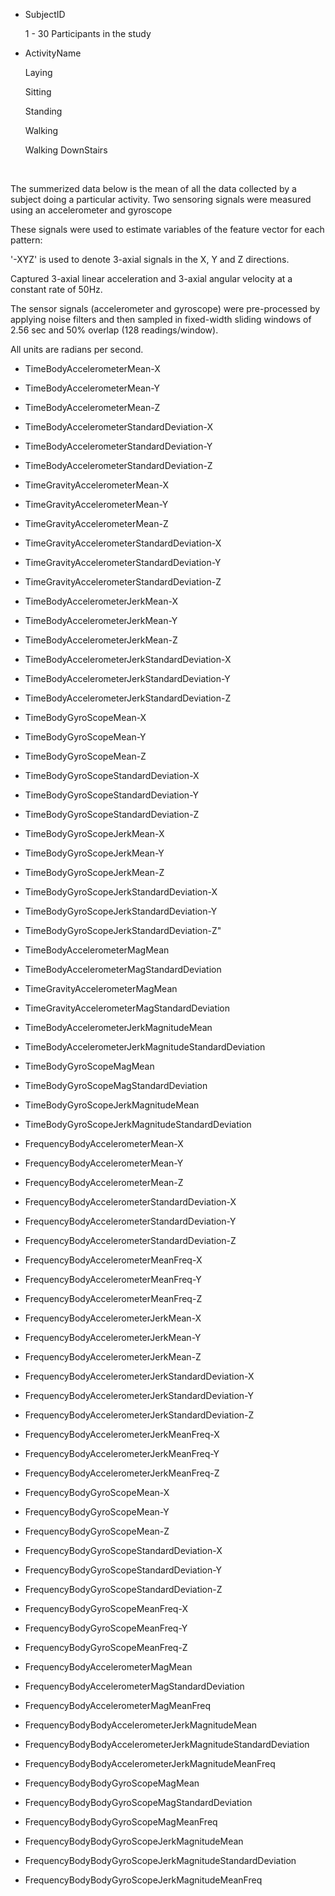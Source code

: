 - SubjectID

    1 - 30  Participants in the study

    

- ActivityName

    Laying

    Sitting

    Standing

    Walking

    Walking DownStairs

     

The summerized data below is the mean of all the data collected by a subject
doing a particular activity.  Two sensoring signals were measured using an
accelerometer and gyroscope

These signals were used to estimate variables of the feature vector for each
pattern:

'-XYZ' is used to denote 3-axial signals in the X, Y and Z directions.

Captured 3-axial linear acceleration and 3-axial angular velocity at a constant
rate of 50Hz.

The sensor signals (accelerometer and gyroscope) were pre-processed by applying
noise filters and then sampled in fixed-width sliding windows of 2.56 sec and
50% overlap (128 readings/window).

All units are radians per second.



- TimeBodyAccelerometerMean-X

- TimeBodyAccelerometerMean-Y

- TimeBodyAccelerometerMean-Z

- TimeBodyAccelerometerStandardDeviation-X

- TimeBodyAccelerometerStandardDeviation-Y

- TimeBodyAccelerometerStandardDeviation-Z

- TimeGravityAccelerometerMean-X

- TimeGravityAccelerometerMean-Y

- TimeGravityAccelerometerMean-Z

- TimeGravityAccelerometerStandardDeviation-X

- TimeGravityAccelerometerStandardDeviation-Y

- TimeGravityAccelerometerStandardDeviation-Z

- TimeBodyAccelerometerJerkMean-X

- TimeBodyAccelerometerJerkMean-Y

- TimeBodyAccelerometerJerkMean-Z

- TimeBodyAccelerometerJerkStandardDeviation-X

- TimeBodyAccelerometerJerkStandardDeviation-Y

- TimeBodyAccelerometerJerkStandardDeviation-Z

- TimeBodyGyroScopeMean-X

- TimeBodyGyroScopeMean-Y

- TimeBodyGyroScopeMean-Z

- TimeBodyGyroScopeStandardDeviation-X

- TimeBodyGyroScopeStandardDeviation-Y

- TimeBodyGyroScopeStandardDeviation-Z

- TimeBodyGyroScopeJerkMean-X

- TimeBodyGyroScopeJerkMean-Y

- TimeBodyGyroScopeJerkMean-Z

- TimeBodyGyroScopeJerkStandardDeviation-X

- TimeBodyGyroScopeJerkStandardDeviation-Y

- TimeBodyGyroScopeJerkStandardDeviation-Z"

- TimeBodyAccelerometerMagMean

- TimeBodyAccelerometerMagStandardDeviation

- TimeGravityAccelerometerMagMean

- TimeGravityAccelerometerMagStandardDeviation

- TimeBodyAccelerometerJerkMagnitudeMean

- TimeBodyAccelerometerJerkMagnitudeStandardDeviation

- TimeBodyGyroScopeMagMean

- TimeBodyGyroScopeMagStandardDeviation

- TimeBodyGyroScopeJerkMagnitudeMean

- TimeBodyGyroScopeJerkMagnitudeStandardDeviation

- FrequencyBodyAccelerometerMean-X

- FrequencyBodyAccelerometerMean-Y

- FrequencyBodyAccelerometerMean-Z

- FrequencyBodyAccelerometerStandardDeviation-X

- FrequencyBodyAccelerometerStandardDeviation-Y

- FrequencyBodyAccelerometerStandardDeviation-Z

- FrequencyBodyAccelerometerMeanFreq-X

- FrequencyBodyAccelerometerMeanFreq-Y

- FrequencyBodyAccelerometerMeanFreq-Z

- FrequencyBodyAccelerometerJerkMean-X

- FrequencyBodyAccelerometerJerkMean-Y

- FrequencyBodyAccelerometerJerkMean-Z

- FrequencyBodyAccelerometerJerkStandardDeviation-X

- FrequencyBodyAccelerometerJerkStandardDeviation-Y

- FrequencyBodyAccelerometerJerkStandardDeviation-Z

- FrequencyBodyAccelerometerJerkMeanFreq-X

- FrequencyBodyAccelerometerJerkMeanFreq-Y

- FrequencyBodyAccelerometerJerkMeanFreq-Z

- FrequencyBodyGyroScopeMean-X

- FrequencyBodyGyroScopeMean-Y

- FrequencyBodyGyroScopeMean-Z

- FrequencyBodyGyroScopeStandardDeviation-X

- FrequencyBodyGyroScopeStandardDeviation-Y

- FrequencyBodyGyroScopeStandardDeviation-Z

- FrequencyBodyGyroScopeMeanFreq-X

- FrequencyBodyGyroScopeMeanFreq-Y

- FrequencyBodyGyroScopeMeanFreq-Z

- FrequencyBodyAccelerometerMagMean

- FrequencyBodyAccelerometerMagStandardDeviation

- FrequencyBodyAccelerometerMagMeanFreq

- FrequencyBodyBodyAccelerometerJerkMagnitudeMean

- FrequencyBodyBodyAccelerometerJerkMagnitudeStandardDeviation

- FrequencyBodyBodyAccelerometerJerkMagnitudeMeanFreq

- FrequencyBodyBodyGyroScopeMagMean

- FrequencyBodyBodyGyroScopeMagStandardDeviation

- FrequencyBodyBodyGyroScopeMagMeanFreq

- FrequencyBodyBodyGyroScopeJerkMagnitudeMean

- FrequencyBodyBodyGyroScopeJerkMagnitudeStandardDeviation

- FrequencyBodyBodyGyroScopeJerkMagnitudeMeanFreq
